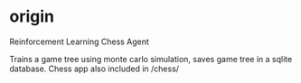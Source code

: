 # origin
Reinforcement Learning Chess Agent

Trains a game tree using monte carlo simulation, saves game tree in a sqlite database. 
Chess app also included in /chess/
